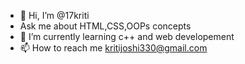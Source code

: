 - 👋 Hi, I’m @17kriti
-  Ask me about HTML,CSS,OOPs concepts
- 🌱 I’m currently learning c++ and web developement
- 📫 How to reach me kritijoshi330@gmail.com

<!---
17kriti/17kriti is a ✨ special ✨ repository because its `README.md` (this file) appears on your GitHub profile.
You can click the Preview link to take a look at your changes.
--->

